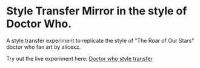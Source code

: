 # Style Transfer Mirror in the style of Doctor Who.
A style transfer experiment to replicate the style of "The Roar of Our Stars" doctor who fan art by alicexz.


Try out the live experiment here: [Doctor who style transfer](https://atharvapatil.github.io/doctor-who-style/)
